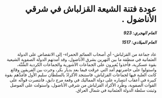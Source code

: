 <h1 dir="rtl">عودة فتنة الشيعة القزلباش في شرقي الأناضول .</h1>

<h5 dir="rtl">العام الهجري:  923

العام الميلادي: 1517

</h5>

<p dir="rtl">عاد جماعة من القزلباش- أي أصحاب العمائم الحمراء- إلى الانقضاض على الدولة العثمانية في منطقة ما بين النهرين بشرق الأناضول، وقد أمدتهم الدولة الصفوية الشيعية بقوة عسكرية، فأخذوا يُغيرون على الجماعات الآشورية والجماعات الكردية السُّنَّة، واستولوا على حاضرتهم آمد التي عرِفَت فيما بعد بديار بكر، وجرت بين الفريقين وقائع كانت الغلبة فيها لجماعات القزلباش، فاستنجد الأكرادُ بالسلطان سليم الأول فأمَدَّهم بقوة كبيرة في أعقاب انتصاره على دولة المماليك في وقعة مرج دابق، فانتصرت قواتُه على القوات الصفوية، وطُرِد الأكراد القزلباش من شرقي الأناضول، واستولت على الموصل وثبتت سلطة الدولة العثمانية في شمال العراق.</p></br>
